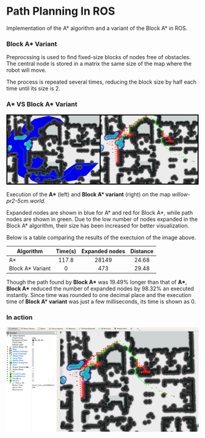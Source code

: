 # Path Planning In ROS

Implementation of the A\* algorithm and a variant of the Block A\* in ROS.

### Block A\* Variant

Preprocssing is used to find fixed-size blocks of nodes free of obstacles. The central node is stored in a matrix the same size of the map where the robot will move.

The process is repeated several times, reducing the block size by half each time until its size is 2.

### A\* VS Block A\* Variant

![Comparison](https://raw.githubusercontent.com/FedericoGarciaGarcia/PathPlanningInROS/master/PathPlanningInROS/Pictures/3_a.png)

Execution of the **A\*** (left) and **Block A\* variant** (right) on the map *willow-pr2-5cm.world*.

Expanded nodes are shown in blue for A\* and red for Block A\*, while path nodes are shown in green. Due to the low number of nodes expanded in the Block A\* algorithm, their size has been increased for better visualization.

Below is a table comparing the results of the exectuion of the image above.

| Algorithm         |  Time(s)      |  Expanded nodes | Distance |
|-------------------|:-------------:|:---------------:|:--------:|
| A\*               | 117.8         | 28149           | 24.68    |
| Block A\* Variant | 0             | 473             | 29.48    |


Though the path found by **Block A\*** was 19.49% longer than that of **A\***, **Block A\*** reduced the number of expanded nodes by 98.32% an executed instantly. Since time was rounded to one decimal place and the execution time of **Block A\* variant** was just a few milliseconds, its time is shown as 0.

### In action

![Title](https://raw.githubusercontent.com/FedericoGarciaGarcia/PathPlanningInROS/master/PathPlanningInROS/Pictures/3_ba256.png)